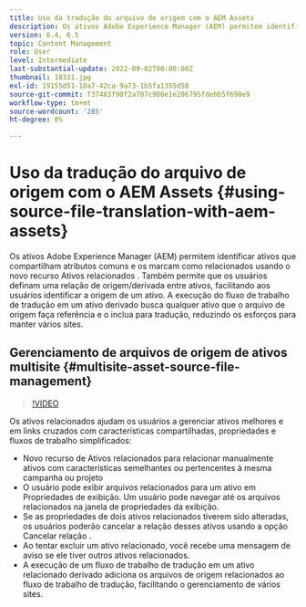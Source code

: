 ```yaml
---
title: Uso da tradução do arquivo de origem com o AEM Assets
description: Os ativos Adobe Experience Manager (AEM) permitem identificar ativos que compartilham atributos comuns e os marcam como relacionados usando o novo recurso Ativos relacionados . Também permite que os usuários definam uma relação de origem/derivada entre ativos, facilitando aos usuários identificar a origem de um ativo. A execução do fluxo de trabalho de tradução em um ativo derivado busca qualquer ativo que o arquivo de origem faça referência e o inclua para tradução, reduzindo os esforços para manter vários sites.
version: 6.4, 6.5
topic: Content Management
role: User
level: Intermediate
last-substantial-update: 2022-09-02T00:00:00Z
thumbnail: 18331.jpg
exl-id: 19155d51-18a7-42ca-9a73-1b5fa1355d58
source-git-commit: f37483f90f2a707c906e1e206795fdebb5f698e9
workflow-type: tm+mt
source-wordcount: '285'
ht-degree: 0%

---
```


# Uso da tradução do arquivo de origem com o AEM Assets {#using-source-file-translation-with-aem-assets}

Os ativos Adobe Experience Manager (AEM) permitem identificar ativos que compartilham atributos comuns e os marcam como relacionados usando o novo recurso Ativos relacionados . Também permite que os usuários definam uma relação de origem/derivada entre ativos, facilitando aos usuários identificar a origem de um ativo. A execução do fluxo de trabalho de tradução em um ativo derivado busca qualquer ativo que o arquivo de origem faça referência e o inclua para tradução, reduzindo os esforços para manter vários sites.

## Gerenciamento de arquivos de origem de ativos multisite {#multisite-asset-source-file-management}

>[!VIDEO](https://video.tv.adobe.com/v/18331/?quality=9&learn=on)

Os ativos relacionados ajudam os usuários a gerenciar ativos melhores e em links cruzados com características compartilhadas, propriedades e fluxos de trabalho simplificados:

* Novo recurso de Ativos relacionados para relacionar manualmente ativos com características semelhantes ou pertencentes à mesma campanha ou projeto
* O usuário pode exibir arquivos relacionados para um ativo em Propriedades de exibição. Um usuário pode navegar até os arquivos relacionados na janela de propriedades da exibição.
* Se as propriedades de dois ativos relacionados tiverem sido alteradas, os usuários poderão cancelar a relação desses ativos usando a opção Cancelar relação .
* Ao tentar excluir um ativo relacionado, você recebe uma mensagem de aviso se ele tiver outros ativos relacionados.
* A execução de um fluxo de trabalho de tradução em um ativo relacionado derivado adiciona os arquivos de origem relacionados ao fluxo de trabalho de tradução, facilitando o gerenciamento de vários sites.
